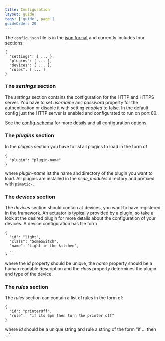 ```yaml
---
title: Configuration
layout: guide
tags: ['guide', page']
guideOrder: 20
---
```

The `config.json` file is in the [json format](https://en.wikipedia.org/wiki/JSON) and currently includes four 
sections:

    { 
      "settings": { ... },
      "plugins": [ ... ],
      "devices": [ ... ],
      "rules": [ ... ]
    }

### The _settings_ section
The _settings_ section contains the configuration for the HTTP and HTTPS server. You have 
to set _username_ and _password_ property for the authentication or disable it with setting
_enabled_ to false. 
In the default config just the HTTP server is enabled and configurated to run on port 80.

See the [config-schema](http://www.pimatic.org/docs/config-schema.html) for more details and
all configuration options.

### The _plugins_ section
In the _plugins_ section you have to list all plugins to load in the form of

    { 
      "plugin": "plugin-name" 
    }

where _plugin-name_ ist the name and directory of the plugin you want to load. All plugins are 
installed in the _node_modules_ directory and prefixed with `pimatic-`. 


### The _devices_ section
The _devices_ section should contain all devices, you want to have registered in the 
framework. An actuator is typically provided by a plugin, so take a look at the desired plugin 
for more details about the configuration of your devices. A device configuration has the form

    { 
      "id": "light",
      "class": "SomeSwitch",
      "name": "Light in the kitchen",
      ...
    }

where the _id_ property should be unique, the _name_ property should be a human readable description 
and the _class_ property determines the plugin and type of the device. 

### The _rules_ section
The _rules_ section can contain a list of rules in the form of:

    { 
      "id": "printerOff",
      "rule":  "if its 6pm then turn the printer off"
    }

where _id_ should be a unique string and rule a string of the form "if ... then ...". 